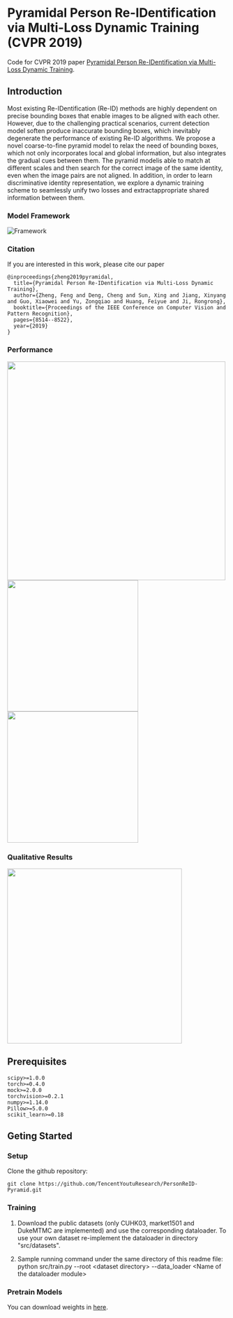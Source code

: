 # Pyramidal Person Re-IDentification via Multi-Loss Dynamic Training (CVPR 2019)

Code for CVPR 2019 paper [Pyramidal Person Re-IDentification via Multi-Loss Dynamic Training](http://openaccess.thecvf.com/content_CVPR_2019/papers/Zheng_Pyramidal_Person_Re-IDentification_via_Multi-Loss_Dynamic_Training_CVPR_2019_paper.pdf). 

## Introduction
Most existing Re-IDentification (Re-ID) methods are highly dependent on precise bounding boxes that enable images to be aligned with each other. However, due to the challenging practical scenarios, current detection model soften produce inaccurate bounding boxes, which inevitably degenerate the performance of existing Re-ID algorithms. We propose a novel coarse-to-fine pyramid model to relax the need of bounding boxes, which not only incorporates local and global information, but also integrates the gradual cues between them. The pyramid modelis able to match at different scales and then search for the correct image of the same identity, even when the image pairs are not aligned. In addition, in order to learn discriminative identity representation, we explore a dynamic training scheme to seamlessly unify two losses and extractappropriate shared information between them. 

### Model Framework
![Framework](figures/framework.JPG)

### Citation
If you are interested in this work, please cite our paper
```
@inproceedings{zheng2019pyramidal,
  title={Pyramidal Person Re-IDentification via Multi-Loss Dynamic Training},
  author={Zheng, Feng and Deng, Cheng and Sun, Xing and Jiang, Xinyang and Guo, Xiaowei and Yu, Zongqiao and Huang, Feiyue and Ji, Rongrong},
  booktitle={Proceedings of the IEEE Conference on Computer Vision and Pattern Recognition},
  pages={8514--8522},
  year={2019}
}
```

### Performance
<img src="figures/performance0.JPG" height="500" />
<img src="figures/performance1.JPG" height="300" />
<img src="figures/performance2.JPG" height="300" />

### Qualitative Results
<img src="figures/demo.png" height="400" />

## Prerequisites
```
scipy>=1.0.0
torch>=0.4.0
mock>=2.0.0
torchvision>=0.2.1
numpy>=1.14.0
Pillow>=5.0.0
scikit_learn>=0.18
```

## Geting Started
### Setup
Clone the github repository:
```
git clone https://github.com/TencentYoutuResearch/PersonReID-Pyramid.git
```

### Training
1. Download the public datasets (only CUHK03, market1501 and DukeMTMC are implemented) and use the corresponding dataloader. To use your own dataset re-implement the dataloader in directory "src/datasets".

2. Sample running command under the same directory of this readme file:
    python src/train.py --root \<dataset directory\> --data_loader \<Name of the dataloader module\>

### Pretrain Models
You can download weights in [here](https://drive.google.com/drive/folders/1-xjbe7iJ8d-d2HC1KYuQqOwFQbaqAGwg).
